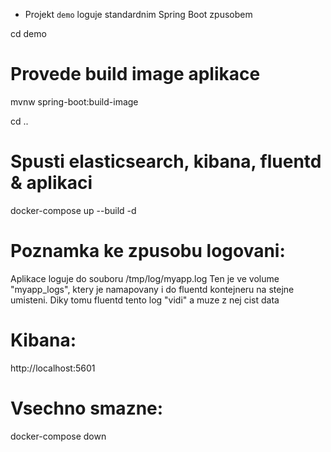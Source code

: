 * Projekt `demo` loguje standardnim Spring Boot zpusobem

cd demo

# Provede build image aplikace
mvnw spring-boot:build-image

cd ..

# Spusti elasticsearch, kibana, fluentd & aplikaci
docker-compose up --build -d

# Poznamka ke zpusobu logovani:

Aplikace loguje do souboru /tmp/log/myapp.log
Ten je ve volume "myapp_logs", ktery je namapovany i do fluentd kontejneru na stejne umisteni.
Diky tomu fluentd tento log "vidi" a muze z nej cist data

# Kibana:
http://localhost:5601

# Vsechno smazne:
docker-compose down
